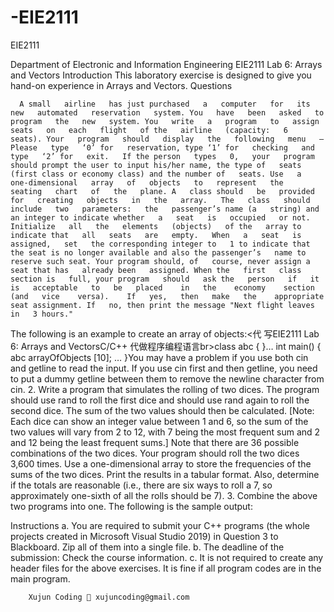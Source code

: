 # -EIE2111
 EIE2111


 Department of Electronic and Information Engineering EIE2111 Lab 6: Arrays and Vectors Introduction This laboratory exercise is designed to give you hand-on experience in Arrays and Vectors. Questions

      A small   airline   has just purchased   a   computer   for   its   new   automated   reservation   system. You   have   been   asked   to   program   the   new   system. You   write   a   program   to   assign   seats   on   each   flight   of the   airline   (capacity:   6   seats). Your   program   should   display   the   following   menu   —Please   type   ‘0’ for   reservation, type ‘1’ for   checking   and type   ‘2’ for   exit.   If the person   types   0,   your   program   should prompt the user to input his/her name, the type of   seats (first class or economy class) and the number of   seats. Use   a   one-dimensional   array   of   objects   to   represent   the   seating   chart   of   the   plane. A   class should   be   provided   for   creating   objects   in   the   array.   The   class   should   include   two   parameters:   the   passenger’s name (a   string) and an integer to indicate whether   a   seat   is   occupied   or not.   Initialize   all   the   elements   (objects)   of the   array to   indicate that   all   seats   are   empty.   When   a   seat   is   assigned,   set   the corresponding integer to   1 to indicate that the seat is no longer available and also the passenger’s   name to reserve such seat. Your program should, of   course, never assign a seat that has   already been   assigned. When the   first   class   section is   full, your program   should   ask the   person   if   it   is   acceptable   to   be   placed    in   the    economy    section    (and   vice    versa).    If   yes,   then   make   the    appropriate    seat assignment. If   no, then print the message "Next flight leaves in   3 hours."  

The following is an example to create an array of objects:<代 写EIE2111 Lab 6: Arrays and VectorsC/C++ 代做程序编程语言br>class abc { }… int main() { abc arrayOfObjects [10]; … }You may have a problem if you use both cin and getline to read the input. If you use cin first and then getline, you need to put a dummy getline between them to remove the newline character from cin. 2. Write a program that simulates the rolling of two dices. The program should use rand to roll the first dice and should use rand again to roll the second dice. The sum of the two values should then be calculated. [Note: Each dice can show an integer value between 1 and 6, so the sum of the two values will vary from 2 to 12, with 7 being the most frequent sum and 2 and 12 being the least frequent sums.] Note that there are 36 possible combinations of the two dices. Your program should roll the two dices 3,600 times. Use a one-dimensional array to store the frequencies of the sums of the two dices. Print the results in a tabular format. Also, determine if the totals are reasonable (i.e., there are six ways to roll a 7, so approximately one-sixth of all the rolls should be 7). 3. Combine the above two programs into one. The following is the sample output:

Instructions a. You are required to submit your C++ programs (the whole projects created in Microsoft Visual Studio 2019) in Question 3 to Blackboard. Zip all of them into a single file. b. The deadline of the submission: Check the course information. c. It is not required to create any header files for the above exercises. It is fine if all program codes are in the main program.

        Xujun Coding 📧 xujuncoding@gmail.com
